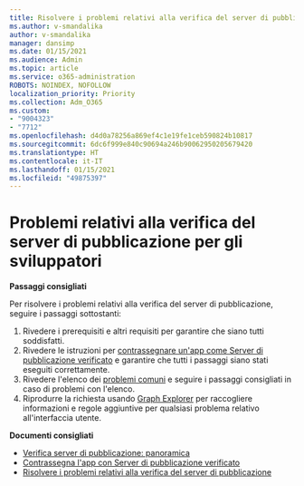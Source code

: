 ```yaml
---
title: Risolvere i problemi relativi alla verifica del server di pubblicazione
ms.author: v-smandalika
author: v-smandalika
manager: dansimp
ms.date: 01/15/2021
ms.audience: Admin
ms.topic: article
ms.service: o365-administration
ROBOTS: NOINDEX, NOFOLLOW
localization_priority: Priority
ms.collection: Adm_O365
ms.custom:
- "9004323"
- "7712"
ms.openlocfilehash: d4d0a78256a869ef4c1e19fe1ceb590824b10817
ms.sourcegitcommit: 6dc6f999e840c90694a246b90062950205679420
ms.translationtype: HT
ms.contentlocale: it-IT
ms.lasthandoff: 01/15/2021
ms.locfileid: "49875397"
---
```

# <a name="issues-related-to-publisher-verification-for-developers"></a>Problemi relativi alla verifica del server di pubblicazione per gli sviluppatori

**Passaggi consigliati** 

Per risolvere i problemi relativi alla verifica del server di pubblicazione, seguire i passaggi sottostanti:

1. Rivedere i prerequisiti e altri requisiti per garantire che siano tutti soddisfatti.
2. Rivedere le istruzioni per [contrassegnare un'app come Server di pubblicazione verificato](https://docs.microsoft.com/azure/active-directory/develop/mark-app-as-publisher-verified) e garantire che tutti i passaggi siano stati eseguiti correttamente.
3. Rivedere l'elenco dei [problemi comuni](https://docs.microsoft.com/azure/active-directory/develop/troubleshoot-publisher-verification#common-issues) e seguire i passaggi consigliati in caso di problemi con l'elenco.
4. Riprodurre la richiesta usando [Graph Explorer](https://docs.microsoft.com/azure/active-directory/develop/troubleshoot-publisher-verification#making-microsoft-graph-api-calls) per raccogliere informazioni e regole aggiuntive per qualsiasi problema relativo all'interfaccia utente.

**Documenti consigliati**

- [Verifica server di pubblicazione: panoramica](https://docs.microsoft.com/azure/active-directory/develop/publisher-verification-overview) 
- [Contrassegna l'app con Server di pubblicazione verificato](https://docs.microsoft.com/azure/active-directory/develop/mark-app-as-publisher-verified) 
- [Risolvere i problemi relativi alla verifica del server di pubblicazione](https://docs.microsoft.com/azure/active-directory/develop/troubleshoot-publisher-verification)

